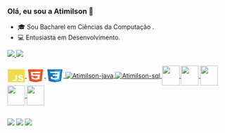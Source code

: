 ### Olá, eu sou a Atimilson 👋

- 🎓 Sou Bacharel em Ciências da Computação .
- 💻 Entusiasta em Desenvolvimento.

<div>
  <a href="https://github.com/Atimilson">
  <img height="180em" src="https://github-readme-stats.vercel.app/api?username=Atimilson&show_icons=true&theme=dracula&include_all_commits=true&count_private=true"/>
  <img height="180em" src="https://github-readme-stats.vercel.app/api/top-langs/?username=Atimilson&layout=compact&langs_count=7&theme=dracula"/>
</div>
  
<div style="display: inline_block"><br>
  <img align="center" alt="Atimilson-Js" height="30" width="40" src="https://raw.githubusercontent.com/devicons/devicon/master/icons/javascript/javascript-plain.svg">
  <img align="center" alt="Atimilson-HTML" height="30" width="40" src="https://raw.githubusercontent.com/devicons/devicon/master/icons/html5/html5-original.svg">
  <img align="center" alt="Atimilson-CSS" height="30" width="40" src="https://raw.githubusercontent.com/devicons/devicon/master/icons/css3/css3-original.svg">
  <img align="center" alt="Atimilson-java" height="45" width="40" src="https://cdn.jsdelivr.net/gh/devicons/devicon/icons/java/java-plain.svg">
  <img align="center" alt="Atimilson-sql" height="45" width="40" src="https://cdn.jsdelivr.net/gh/devicons/devicon/icons/mysql/mysql-original-wordmark.svg">             <img align="center" height="45" width="40" src="https://cdn.jsdelivr.net/gh/devicons/devicon/icons/react/react-original-wordmark.svg" /> 
  <img align="center" height="45" width="40" src="https://cdn.jsdelivr.net/gh/devicons/devicon/icons/nodejs/nodejs-plain.svg" />
  <img align="center" height="45" width="40" src="https://cdn.jsdelivr.net/gh/devicons/devicon/icons/php/php-original.svg" />
  <img align="center" height="45" width="40" src="https://cdn.jsdelivr.net/gh/devicons/devicon/icons/codeigniter/codeigniter-plain-wordmark.svg" />
  <img align="center" height="45" width="40"  src="https://cdn.jsdelivr.net/gh/devicons/devicon/icons/laravel/laravel-plain-wordmark.svg" />
</div>
                                                                                                                                 
   ##
                                                                                                                                 
  <div> 
  <a href="https://instagram.com/Atimilson" target="_blank"><img src="https://img.shields.io/badge/-Instagram-%23E4405F?style=for-the-badge&logo=instagram&logoColor=white" target="_blank"></a>
  <a href = "atimilson95@gmail.com"><img src="https://img.shields.io/badge/-Gmail-%23333?style=for-the-badge&logo=gmail&logoColor=white" target="_blank"></a>
  <a href="https://www.linkedin.com/in/atimilson-almeida-fortes-pereira-200218167/" target="_blank"><img src="https://img.shields.io/badge/-LinkedIn-%230077B5?style=for-the-badge&logo=linkedin&logoColor=white" target="_blank"></a> 
 
 
</div>
